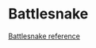 # Battlesnake

[Battlesnake reference](https://docs.battlesnake.com/references/rules#turn-order-and-resolution)